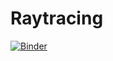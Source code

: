# Raytracing
[![Binder](https://mybinder.org/badge_logo.svg)](https://mybinder.org/v2/gh/fjcasanova/repo/master)
